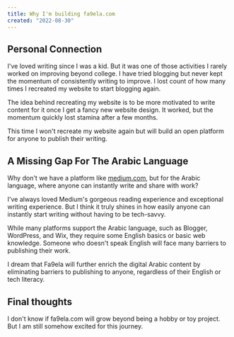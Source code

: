 ```yaml
---
title: Why I'm building fa9ela.com
created: "2022-08-30"
---
```


## Personal Connection

I've loved writing since I was a kid. But it was one of those activities I rarely worked on improving beyond college. I have tried blogging but never kept the momentum of consistently writing to improve. I lost count of how many times I recreated my website to start blogging again.

The idea behind recreating my website is to be more motivated to write content for it once I get a fancy new website design. It worked, but the momentum quickly lost stamina after a few months.

This time I won't recreate my website again but will build an open platform for anyone to publish their writing.

## A Missing Gap For The Arabic Language

Why don't we have a platform like [medium.com][1], but for the Arabic language, where anyone can instantly write and share with work?

I've always loved Medium's gorgeous reading experience and exceptional writing experience. But I think it truly shines in how easily anyone can instantly start writing without having to be tech-savvy.

While many platforms support the Arabic language, such as Blogger, WordPress, and Wix, they require some English basics or basic web knowledge. Someone who doesn't speak English will face many barriers to publishing their work.

I dream that Fa9ela will further enrich the digital Arabic content by eliminating barriers to publishing to anyone, regardless of their English or tech literacy.

## Final thoughts

I don't know if fa9ela.com will grow beyond being a hobby or toy project. But I am still somehow excited for this journey.

[1]: http://medium.com
